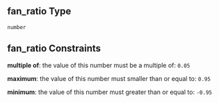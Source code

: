 ## fan_ratio Type

`number`

## fan_ratio Constraints

**multiple of**: the value of this number must be a multiple of: `0.05`

**maximum**: the value of this number must smaller than or equal to: `0.95`

**minimum**: the value of this number must greater than or equal to: `-0.95`
